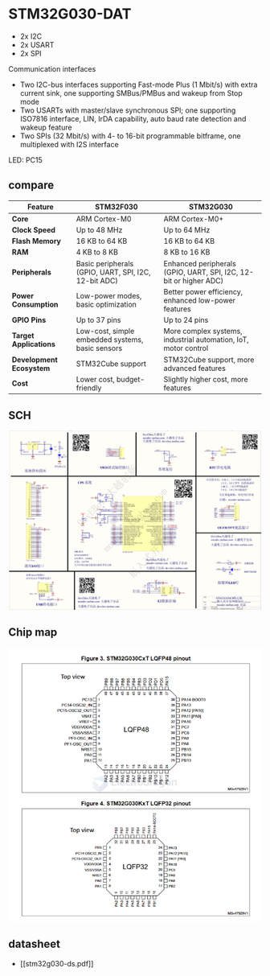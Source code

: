 
# STM32G030-DAT 

- 2x I2C
- 2x USART
- 2x SPI

Communication interfaces

- Two I2C-bus interfaces supporting Fast-mode Plus (1 Mbit/s) with extra current sink, one supporting SMBus/PMBus and wakeup from Stop mode
- Two USARTs with master/slave synchronous SPI; one supporting ISO7816 interface, LIN, IrDA capability, auto baud rate detection and wakeup feature
- Two SPIs (32 Mbit/s) with 4- to 16-bit programmable bitframe, one multiplexed with I2S interface

LED: PC15


## compare 

| Feature                  | STM32F030                           | STM32G030                           |
|--------------------------|-------------------------------------|-------------------------------------|
| **Core**                 | ARM Cortex-M0                      | ARM Cortex-M0+                      |
| **Clock Speed**          | Up to 48 MHz                        | Up to 64 MHz                        |
| **Flash Memory**         | 16 KB to 64 KB                      | 16 KB to 64 KB                      |
| **RAM**                  | 4 KB to 8 KB                        | 8 KB to 16 KB                       |
| **Peripherals**          | Basic peripherals (GPIO, UART, SPI, I2C, 12-bit ADC) | Enhanced peripherals (GPIO, UART, SPI, I2C, 12-bit or higher ADC) |
| **Power Consumption**    | Low-power modes, basic optimization | Better power efficiency, enhanced low-power features |
| **GPIO Pins**            | Up to 37 pins                       | Up to 24 pins                       |
| **Target Applications**  | Low-cost, simple embedded systems, basic sensors | More complex systems, industrial automation, IoT, motor control |
| **Development Ecosystem**| STM32Cube support                  | STM32Cube support, more advanced features |
| **Cost**                 | Lower cost, budget-friendly         | Slightly higher cost, more features |


## SCH 

![](2025-01-13-18-20-22.png)


## Chip map 

![](2025-01-13-18-23-46.png)


## datasheet 

- [[stm32g030-ds.pdf]]